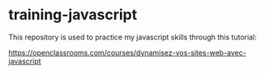 # training-javascript
This repository is used to practice my javascript skills through this tutorial:

https://openclassrooms.com/courses/dynamisez-vos-sites-web-avec-javascript
